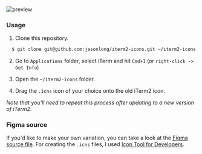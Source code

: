 ![preview](https://raw.githubusercontent.com/jasonlong/iterm2-icons/master/social-preview.png)

### Usage

1. Clone this repository.

  ```bash
    $ git clone git@github.com:jasonlong/iterm2-icons.git ~/iterm2-icons
  ```

2. Go to `Applications` folder, select iTerm and hit `Cmd+I` (or `right-click -> Get Info`)

3. Open the `~/iterm2-icons` folder.

4. Drag the `.icns` icon of your choice onto the old iTerm2 icon.

_Note that you'll need to repeat this process after updating to a new version of iTerm2._

### Figma source

If you'd like to make your own variation, you can take a look at the [Figma source file](https://www.figma.com/file/Ncz44QwwaKXTYejbBie8xe0B/iTerm2-icons?node-id=251%3A140). For creating the `.icns` files, I used [Icon Tool for Developers](https://itunes.apple.com/us/app/icon-tool-for-developers/id554660130?mt=12).

